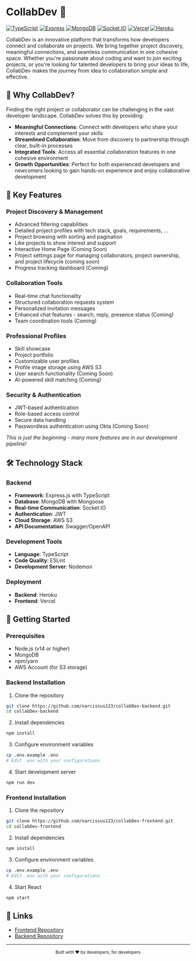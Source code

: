 # CollabDev 🤝

[![TypeScript](https://img.shields.io/badge/TypeScript-4.9.5-blue.svg)](https://www.typescriptlang.org/)
[![Express](https://img.shields.io/badge/Express-4.18.2-green.svg)](https://expressjs.com/)
[![MongoDB](https://img.shields.io/badge/MongoDB-5.0.0-green.svg)](https://www.mongodb.com/)
[![Socket.IO](https://img.shields.io/badge/Socket.IO-4.6.1-black.svg)](https://socket.io/)
[![Vercel](https://img.shields.io/badge/Vercel-Deployment-black.svg)](https://vercel.com/)
[![Heroku](https://img.shields.io/badge/Heroku-Deployment-purple.svg)](https://heroku.com/)

CollabDev is an innovative platform that transforms how developers connect and collaborate on projects. We bring together project discovery, meaningful connections, and seamless communication in one cohesive space. Whether you're passionate about coding and want to join exciting projects, or you're looking for talented developers to bring your ideas to life, CollabDev makes the journey from idea to collaboration simple and effective.

## 🌟 Why CollabDev?

Finding the right project or collaborator can be challenging in the vast developer landscape. CollabDev solves this by providing:

- **Meaningful Connections**: Connect with developers who share your interests and complement your skills
- **Streamlined Collaboration**: Move from discovery to partnership through clear, built-in processes
- **Integrated Tools**: Access all essential collaboration features in one cohesive environment
- **Growth Opportunities**: Perfect for both experienced developers and newcomers looking to gain hands-on experience and enjoy collaborative development

## 🚀 Key Features

### Project Discovery & Management
- Advanced filtering capabilities
- Detailed project profiles with tech stack, goals, requirements, ...
- Project browsing with sorting and pagination
- Like projects to show interest and support
- Interactive Home Page (Coming Soon)
- Project settings page for managing collaborators, project ownership, and project lifecycle  (coming soon)
- Progress tracking dashboard (Coming)

### Collaboration Tools
- Real-time chat functionality
- Structured collaboration requests system
- Personalized invitation messages
- Enhanced chat features - search, reply, presence status (Coming)
- Team coordination tools (Coming)

### Professional Profiles
- Skill showcase
- Project portfolio
- Customizable user profiles
- Profile image storage using AWS S3
- User search functionality (Coming Soon)
- AI-powered skill matching (Coming)

### Security & Authentication
- JWT-based authentication
- Role-based access control
- Secure data handling
- Passwordless authentication using Okta (Coming Soon)


_This is just the beginning - many more features are in our development pipeline!_



## 🛠 Technology Stack

### Backend
- **Framework**: Express.js with TypeScript
- **Database**: MongoDB with Mongoose
- **Real-time Communication**: Socket.IO
- **Authentication**: JWT
- **Cloud Storage**: AWS S3
- **API Documentation**: Swagger/OpenAPI

### Development Tools
- **Language**: TypeScript
- **Code Quality**: ESLint
- **Development Server**: Nodemon

### Deployment
- **Backend**: Heroku
- **Frontend**: Vercel

## 🚦 Getting Started

### Prerequisites
- Node.js (v14 or higher)
- MongoDB
- npm/yarn
- AWS Account (for S3 storage)

### Backend Installation

1. Clone the repository
```bash
git clone https://github.com/narcissus123/collabDev-backend.git
cd collabDev-backend
```

2. Install dependencies
```bash
npm install
```

3. Configure environment variables
```bash
cp .env.example .env
# Edit .env with your configurations
```

4. Start development server
```bash
npm run dev
```

### Frontend Installation

1. Clone the repository
```bash
git clone https://github.com/narcissus123/collabDev-frontend.git
cd collabDev-frontend
```

2. Install dependencies
```bash
npm install
```

3. Configure environment variables
```bash
cp .env.example .env
# Edit .env with your configurations
```

4. Start React
```bash
npm start
```

## 🔗 Links

- [Frontend Repository](https://github.com/narcissus123/collabDev-frontend)
- [Backend Repository](https://github.com/narcissus123/collabDev-backend)

---

<p align="center">
  <sub>Built with ❤️ by developers, for developers</sub>
</p>
